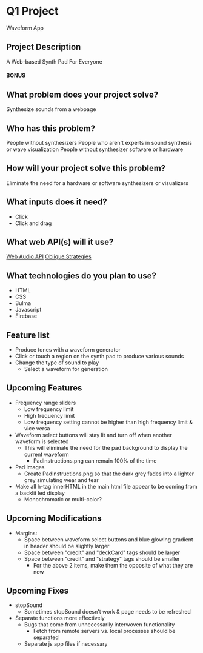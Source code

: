 # Q1 Project

Waveform App

## Project Description
A Web-based Synth Pad For Everyone


#### BONUS

## What problem does your project solve?
Synthesize sounds from a webpage

## Who has this problem?
People without synthesizers
People who aren't experts in sound synthesis or wave visualization
People without synthesizer software or hardware

## How will your project solve this problem?
Eliminate the need for a hardware or software synthesizers or visualizers

## What inputs does it need?
- Click
- Click and drag

## What web API(s) will it use?
[Web Audio API](http://blog.teamtreehouse.com/building-a-synthesizer-with-the-web-audio-api)
[Oblique Strategies](http://brianeno.needsyourhelp.org/)

## What technologies do you plan to use?
- HTML
- CSS
- Bulma
- Javascript
- Firebase

## Feature list
- Produce tones with a waveform generator
- Click or touch a region on the synth pad to produce various sounds
- Change the type of sound to play
  - Select a waveform for generation

## Upcoming Features
- Frequency range sliders
  - Low frequency limit
  - High frequency limit
  - Low frequency setting cannot be higher than high frequency limit & vice versa
- Waveform select buttons will stay lit and turn off when another waveform is selected
  - This will eliminate the need for the pad background to display the current waveform
    - PadInstructions.png can remain 100% of the time
- Pad images
  - Create PadInstructions.png so that the dark grey fades into a lighter grey simulating wear and tear
- Make all h-tag innerHTML in the main html file appear to be coming from a backlit led display
  - Monochromatic or multi-color?

## Upcoming Modifications
- Margins:
  - Space between waveform select buttons and blue glowing gradient in header should be slightly larger
  - Space between "credit" and "deckCard" tags should be larger
  - Space between "credit" and "strategy" tags should be smaller
    - For the above 2 items, make them the opposite of what they are now

## Upcoming Fixes
- stopSound
  - Sometimes stopSound doesn't work & page needs to be refreshed
- Separate functions more effectively
  - Bugs that come from unnecessarily interwoven functionality
    - Fetch from remote servers vs. local processes should be separated
  - Separate js app files if necessary
